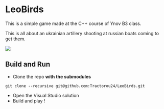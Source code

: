 # LeoBirds

This is a simple game made at the C++ course of Ynov B3 class.

This is all about an ukrainian artillery shooting at russian boats coming to get them.

![](https://i.imgur.com/Uhi0X0M.png)

## Build and Run
- Clone the repo **with the submodules**
```
git clone --recursive git@github.com:Tractorou24/LeoBirds.git
```
- Open the Visual Studio solution
- Build and play !
